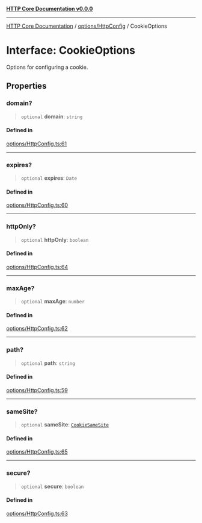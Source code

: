 [**HTTP Core Documentation v0.0.0**](../../../README.md)

***

[HTTP Core Documentation](../../../modules.md) / [options/HttpConfig](../README.md) / CookieOptions

# Interface: CookieOptions

Options for configuring a cookie.

## Properties

### domain?

> `optional` **domain**: `string`

#### Defined in

[options/HttpConfig.ts:61](https://github.com/stonemjs/http-core/blob/a162480c16327760396238c341daab61793d5440/src/options/HttpConfig.ts#L61)

***

### expires?

> `optional` **expires**: `Date`

#### Defined in

[options/HttpConfig.ts:60](https://github.com/stonemjs/http-core/blob/a162480c16327760396238c341daab61793d5440/src/options/HttpConfig.ts#L60)

***

### httpOnly?

> `optional` **httpOnly**: `boolean`

#### Defined in

[options/HttpConfig.ts:64](https://github.com/stonemjs/http-core/blob/a162480c16327760396238c341daab61793d5440/src/options/HttpConfig.ts#L64)

***

### maxAge?

> `optional` **maxAge**: `number`

#### Defined in

[options/HttpConfig.ts:62](https://github.com/stonemjs/http-core/blob/a162480c16327760396238c341daab61793d5440/src/options/HttpConfig.ts#L62)

***

### path?

> `optional` **path**: `string`

#### Defined in

[options/HttpConfig.ts:59](https://github.com/stonemjs/http-core/blob/a162480c16327760396238c341daab61793d5440/src/options/HttpConfig.ts#L59)

***

### sameSite?

> `optional` **sameSite**: [`CookieSameSite`](../../../declarations/enumerations/CookieSameSite.md)

#### Defined in

[options/HttpConfig.ts:65](https://github.com/stonemjs/http-core/blob/a162480c16327760396238c341daab61793d5440/src/options/HttpConfig.ts#L65)

***

### secure?

> `optional` **secure**: `boolean`

#### Defined in

[options/HttpConfig.ts:63](https://github.com/stonemjs/http-core/blob/a162480c16327760396238c341daab61793d5440/src/options/HttpConfig.ts#L63)
